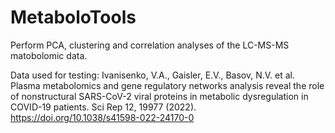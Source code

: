 # MetaboloTools
 Perform PCA, clustering and correlation analyses of the LC-MS-MS matobolomic data.

Data used for testing:
Ivanisenko, V.A., Gaisler, E.V., Basov, N.V. et al. Plasma metabolomics and gene regulatory networks analysis reveal the role of nonstructural SARS-CoV-2 viral proteins in metabolic dysregulation in COVID-19 patients. Sci Rep 12, 19977 (2022). 
https://doi.org/10.1038/s41598-022-24170-0
